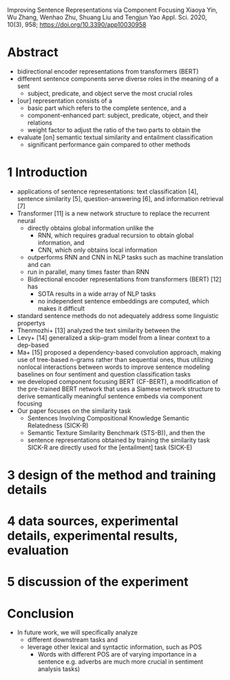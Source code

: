Improving Sentence Representations via Component Focusing
Xiaoya Yin, Wu Zhang, Wenhao Zhu, Shuang Liu  and Tengjun Yao
Appl. Sci. 2020, 10(3), 958; https://doi.org/10.3390/app10030958

# Abstract

* bidirectional encoder representations from transformers (BERT)
* different sentence components serve diverse roles in the meaning of a sent
  * subject, predicate, and object serve the most crucial roles
* [our] representation consists of a
  * basic part which refers to the complete sentence, and a
  * component-enhanced part: subject, predicate, object, and their relations
  * weight factor to adjust the ratio of the two parts to obtain the
* evaluate [on] semantic textual similarity and entailment classification
  * significant performance gain compared to other methods

# 1 Introduction

* applications of sentence representations: text classification [4], sentence
  similarity [5], question-answering [6], and information retrieval [7]
* Transformer [11] is a new network structure to replace the recurrent neural
  * directly obtains global information unlike the
    * RNN, which requires gradual recursion to obtain global information, and
    * CNN, which only obtains local information
  * outperforms RNN and CNN in NLP tasks such as machine translation and can
  * run in parallel, many times faster than RNN
  * Bidirectional encoder representations from transformers (BERT) [12] has
    * SOTA results in a wide array of NLP tasks
    * no independent sentence embeddings are computed, which makes it difficult
* standard sentence methods do not adequately address some linguistic propertys
* Thenmozhi+ [13] analyzed the text similarity between the
* Levy+ [14] generalized a skip-gram model from a linear context to a dep-based
* Ma+ [15] proposed a dependency-based convolution approach, making use of
  tree-based n-grams rather than sequential ones, thus utilizing nonlocal
  interactions between words to improve sentence modeling baselines on four
  sentiment and question classification tasks
* we developed component focusing BERT (CF-BERT), a
  modification of the pre-trained BERT network that uses a
  Siamese network structure to derive semantically meaningful sentence embeds
  via component focusing
* Our paper focuses on the similarity task
  * Sentences Involving Compositional Knowledge Semantic Relatedness (SICK-R)
  * Semantic Texture Similarity Benchmark (STS-B)), and then the
  * sentence representations obtained by training the similarity task SICK-R
    are directly used for the [entailment] task (SICK-E)

# 3 design of the method and training details

# 4 data sources, experimental details, experimental results, evaluation

# 5 discussion of the experiment

# Conclusion

* In future work, we will specifically analyze
  * different downstream tasks and
  * leverage other lexical and syntactic information, such as POS
    * Words with different POS are of varying importance in a sentence
      e.g. adverbs are much more crucial in sentiment analysis tasks)
